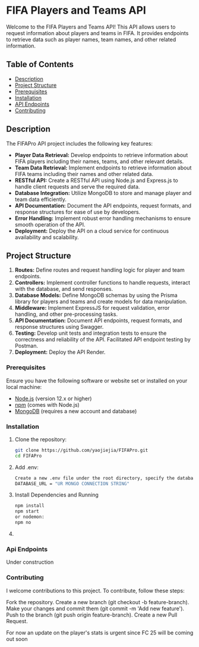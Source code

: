 # FIFA Players and Teams API

Welcome to the FIFA Players and Teams API! This API allows users to request information about players and teams in FIFA. It provides endpoints to retrieve data such as player names, team names, and other related information.

## Table of Contents

- [Description](#Description)
- [Project Structure](#project-structure)
- [Prerequisites](#prerequisites)
- [Installation](#installation)
- [API Endpoints](#api-endpoints)
- [Contributing](#contributing)

## Description

The FIFAPro API project includes the following key features:

- **Player Data Retrieval:** Develop endpoints to retrieve information about FIFA players including their names, teams, and other relevant details.
- **Team Data Retrieval:** Implement endpoints to retrieve information about FIFA teams including their names and other related data.
- **RESTful API:** Create a RESTful API using Node.js and Express.js to handle client requests and serve the required data.
- **Database Integration:** Utilize MongoDB to store and manage player and team data efficiently.
- **API Documentation:** Document the API endpoints, request formats, and response structures for ease of use by developers.
- **Error Handling:** Implement robust error handling mechanisms to ensure smooth operation of the API.
- **Deployment:** Deploy the API on a cloud service for continuous availability and scalability.

## Project Structure

1. **Routes:** Define routes and request handling logic for player and team endpoints.
2. **Controllers:** Implement controller functions to handle requests, interact with the database, and send responses.
3. **Database Models:** Define MongoDB schemas by using the Prisma library for players and teams and create models for data manipulation.
4. **Middleware:** Implement ExpressJS for request validation, error handling, and other pre-processing tasks.
5. **API Documentation:** Document API endpoints, request formats, and response structures using Swagger.
6. **Testing:** Develop unit tests and integration tests to ensure the correctness and reliability of the API. Facilitated API endpoint testing by Postman.
7. **Deployment:** Deploy the API Render.

### Prerequisites

Ensure you have the following software or website set or installed on your local machine:

- [Node.js](https://nodejs.org/) (version 12.x or higher)
- [npm](https://www.npmjs.com/) (comes with Node.js)
- [MongoDB](https://www.mongodb.com/) (requires a new account and database)

### Installation

1. Clone the repository:

   ```sh
   git clone https://github.com/yaojiejia/FIFAPro.git
   cd FIFAPro
2. Add .env:
   ```sh
   Create a new .env file under the root directory, specify the database URL as the following:
   DATABASE_URL = "UR MONGO CONNECTION STRING"
3. Install Dependencies and Running

   ```sh
   npm install
   npm start
   or nodemon:
   npm no
4. 
### Api Endpoints
Under construction

### Contributing
I welcome contributions to this project. To contribute, follow these steps:

Fork the repository.
Create a new branch (git checkout -b feature-branch).
Make your changes and commit them (git commit -m 'Add new feature').
Push to the branch (git push origin feature-branch).
Create a new Pull Request.

For now an update on the player's stats is urgent since FC 25 will be coming out soon
